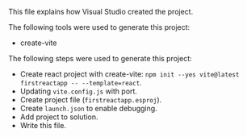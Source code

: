 This file explains how Visual Studio created the project.

The following tools were used to generate this project:
- create-vite

The following steps were used to generate this project:
- Create react project with create-vite: `npm init --yes vite@latest firstreactapp -- --template=react`.
- Updating `vite.config.js` with port.
- Create project file (`firstreactapp.esproj`).
- Create `launch.json` to enable debugging.
- Add project to solution.
- Write this file.
